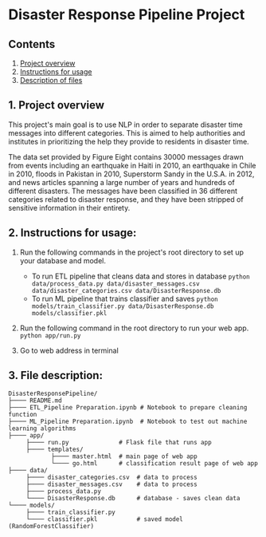 # Disaster Response Pipeline Project

## Contents
1. [Project overview](#1)
2. [Instructions for usage](#2)
3. [Description of files](#3)



## 1. Project overview

This project's main goal is to use NLP in order to separate disaster time messages into different categories. This is aimed to help authorities and institutes in prioritizing the help they provide to residents in disaster time.

The data set provided by Figure Eight contains 30000 messages drawn from events including an earthquake in Haiti in 2010, an earthquake in Chile in 2010, floods in Pakistan in 2010, Superstorm Sandy in the U.S.A. in 2012, and news articles spanning a large number of years and hundreds of different disasters. The messages have been classified in 36 different categories related to disaster response, and they have been stripped of sensitive information in their entirety.


## 2. Instructions for usage:
1. Run the following commands in the project's root directory to set up your database and model.

    - To run ETL pipeline that cleans data and stores in database
        `python data/process_data.py data/disaster_messages.csv data/disaster_categories.csv data/DisasterResponse.db`
    - To run ML pipeline that trains classifier and saves
        `python models/train_classifier.py data/DisasterResponse.db models/classifier.pkl`

2. Run the following command in the root directory to run your web app.
    `python app/run.py`

3. Go to web address in terminal

## 3. File description:

```text
DisasterResponsePipeline/
├──── README.md
├──── ETL_Pipeline Preparation.ipynb # Notebook to prepare cleaning function
├──── ML_Pipeline Preparation.ipynb  # Notebook to test out machine learning algorithms
├──── app/
     ├──── run.py              # Flask file that runs app
     ├──── templates/
            ├──── master.html  # main page of web app
            └──── go.html      # classification result page of web app  
├──── data/
     ├──── disaster_categories.csv  # data to process
     ├──── disaster_messages.csv    # data to process
     ├──── process_data.py
     └──── DisasterResponse.db      # database - saves clean data
└──── models/
     ├──── train_classifier.py
     └──── classifier.pkl           # saved model (RandomForestClassifier)
```
